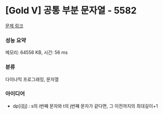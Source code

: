 # [Gold V] 공통 부분 문자열 - 5582 

[문제 링크](https://www.acmicpc.net/problem/5582) 

### 성능 요약

메모리: 64556 KB, 시간: 56 ms

### 분류

다이나믹 프로그래밍, 문자열

### 아이디어

- dp[i][j] : s의 i번째 문자와 t의 j번쨰 문자가 같다면, 그 이전까지의 최대길이+1

